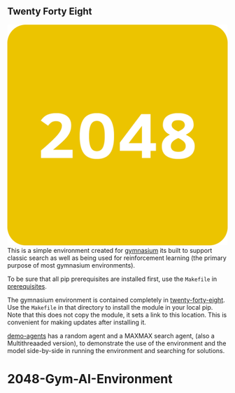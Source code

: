 Twenty Forty Eight
-------------
![Image of Custom 2048 Game built using Pygame](assets/2048.png "2048 Game")
This is a simple environment created for 
[gymnasium](https://gymnasium.farama.org/) its 
built to support classic search as well as being used
for reinforcement learning (the primary purpose of most 
gymnasium environments).

To be sure that all pip prerequisites are installed first,
use the `Makefile` in [prerequisites](prerequisites/).

The gymnasium environment is contained completely in [twenty-forty-eight](twenty-forty-eight/). 
Use the `Makefile` in that directory to install the module in your local
pip. Note that this does not copy the module, it sets a link to this
location. This is convenient for making updates after installing it.

[demo-agents](demo-agents/) has a random agent and a MAXMAX search agent, (also a Multithreaaded version), 
to demonstrate the use of the environment and the model
side-by-side in running the environment and searching for solutions.



# 2048-Gym-AI-Environment
